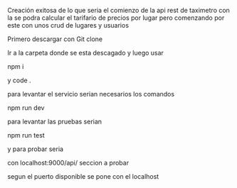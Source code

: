 Creación exitosa de lo que seria el comienzo de la api rest de taximetro
con la se podra calcular el tarifario de precios por lugar pero comenzando por este con unos crud de lugares y usuarios

Primero descargar con Git clone

Ir a la carpeta donde se esta descagado y luego usar 

npm i 

y code .

para levantar el servicio serian necesarios los comandos

npm run dev  

para levantar las pruebas serian 

npm run test 

y para probar seria 

con localhost:9000/api/ seccion a probar

segun el puerto disponible se pone con el localhost
